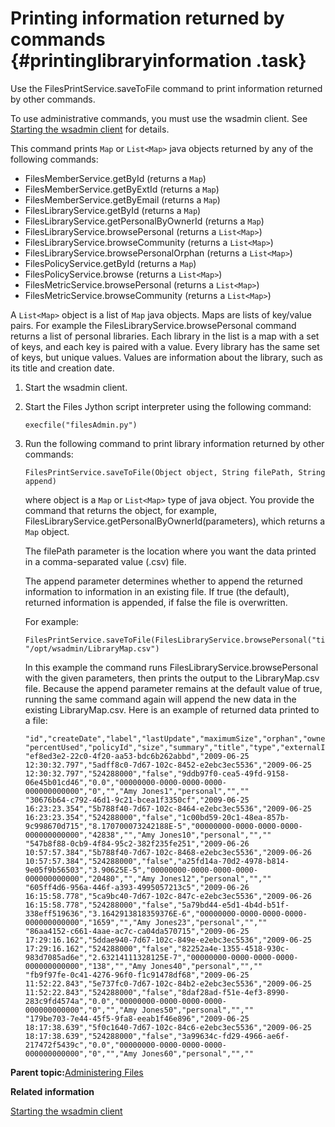 # Printing information returned by commands {#printinglibraryinformation .task}

Use the FilesPrintService.saveToFile command to print information returned by other commands.

To use administrative commands, you must use the wsadmin client. See [Starting the wsadmin client](t_admin_wsadmin_starting.md) for details.

This command prints `Map` or `List<Map>` java objects returned by any of the following commands:

-   FilesMemberService.getById \(returns a `Map`\)
-   FilesMemberService.getByExtId \(returns a `Map`\)
-   FilesMemberService.getByEmail \(returns a `Map`\)
-   FilesLibraryService.getById \(returns a `Map`\)
-   FilesLibraryService.getPersonalByOwnerId \(returns a `Map`\)
-   FilesLibraryService.browsePersonal \(returns a `List<Map>`\)
-   FilesLibraryService.browseCommunity \(returns a `List<Map>`\)
-   FilesLibraryService.browsePersonalOrphan \(returns a `List<Map>`\)
-   FilesPolicyService.getById \(returns a `Map`\)
-   FilesPolicyService.browse \(returns a `List<Map>`\)
-   FilesMetricService.browsePersonal \(returns a `List<Map>`\)
-   FilesMetricService.browseCommunity \(returns a `List<Map>`\)

A `List<Map>` object is a list of `Map` java objects. Maps are lists of key/value pairs. For example the FilesLibraryService.browsePersonal command returns a list of personal libraries. Each library in the list is a map with a set of keys, and each key is paired with a value. Every library has the same set of keys, but unique values. Values are information about the library, such as its title and creation date.

1.  Start the wsadmin client.

2.  Start the Files Jython script interpreter using the following command:

    ```
    execfile("filesAdmin.py")
    ```

3.  Run the following command to print library information returned by other commands:

    ```
    FilesPrintService.saveToFile(Object object, String filePath, String append)
    ```

    where object is a `Map` or `List<Map>` type of java object. You provide the command that returns the object, for example, FilesLibraryService.getPersonalByOwnerId\(parameters\), which returns a `Map` object.

    The filePath parameter is the location where you want the data printed in a comma-separated value \(.csv\) file.

    The append parameter determines whether to append the returned information to information in an existing file. If true \(the default\), returned information is appended, if false the file is overwritten.

    For example:

    ```
    FilesPrintService.saveToFile(FilesLibraryService.browsePersonal("title","true",1,20), "/opt/wsadmin/LibraryMap.csv")
    ```

    In this example the command runs FilesLibraryService.browsePersonal with the given parameters, then prints the output to the LibraryMap.csv file. Because the append parameter remains at the default value of true, running the same command again will append the new data in the existing LibraryMap.csv. Here is an example of returned data printed to a file:

    ```
    "id","createDate","label","lastUpdate","maximumSize","orphan","ownerUserId",
    "percentUsed","policyId","size","summary","title","type","externalInstanceId","externalContainerId"
    "ef8ed3e2-22c0-4f20-aa53-bdc6b262abbd","2009-06-25 12:30:32.797","5adff8c0-7d67-102c-8452-e2ebc3ec5536","2009-06-25 12:30:32.797","524288000","false","9ddb97f0-cea5-49fd-9158-06e45b01cd46","0.0","00000000-0000-0000-0000-000000000000","0","","Amy Jones1","personal","",""
    "30676b64-c792-46d1-9c21-bcea1f3350cf","2009-06-25 16:23:23.354","5b788f40-7d67-102c-8464-e2ebc3ec5536","2009-06-25 16:23:23.354","524288000","false","1c00bd59-20c1-48ea-857b-9c998670d715","8.170700073242188E-5","00000000-0000-0000-0000-000000000000","42838","","Amy Jones10","personal","",""
    "547b8f88-0cb9-4f84-95c2-382f235fe251","2009-06-26 10:57:57.384","5b788f40-7d67-102c-8468-e2ebc3ec5536","2009-06-26 10:57:57.384","524288000","false","a25fd14a-70d2-4978-b814-9e05f9b56503","3.90625E-5","00000000-0000-0000-0000-000000000000","20480","","Amy Jones12","personal","",""
    "605ff4d6-956a-446f-a393-4995057213c5","2009-06-26 16:15:58.778","5ca9bc40-7d67-102c-847c-e2ebc3ec5536","2009-06-26 16:15:58.778","524288000","false","5a79bd44-e5d1-4b4d-b51f-338eff519636","3.1642913818359376E-6","00000000-0000-0000-0000-000000000000","1659","","Amy Jones23","personal","",""
    "86aa4152-c661-4aae-ac7c-ca04da570715","2009-06-25 17:29:16.162","5ddae940-7d67-102c-849e-e2ebc3ec5536","2009-06-25 17:29:16.162","524288000","false","82252a4e-1355-4518-930c-983d7085ad6e","2.63214111328125E-7","00000000-0000-0000-0000-000000000000","138","","Amy Jones40","personal","",""
    "fb9f97fe-0c41-4276-96f0-f1c91478df68","2009-06-25 11:52:22.843","5e737fc0-7d67-102c-84b2-e2ebc3ec5536","2009-06-25 11:52:22.843","524288000","false","8daf28ad-f51e-4ef3-8990-283c9fd4574a","0.0","00000000-0000-0000-0000-000000000000","0","","Amy Jones50","personal","",""
    "179be703-7e44-45f5-9fa8-eeab1f46e896","2009-06-25 18:17:38.639","5f0c1640-7d67-102c-84c6-e2ebc3ec5536","2009-06-25 18:17:38.639","524288000","false","3a99634c-fd29-4966-ae6f-217472f5439c","0.0","00000000-0000-0000-0000-000000000000","0","","Amy Jones60","personal","",""
    ```


**Parent topic:**[Administering Files](../admin/c_admin_files_overview.md)

**Related information**  


[Starting the wsadmin client](../admin/t_admin_wsadmin_starting.md)

